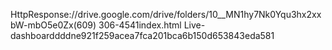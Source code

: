 HttpResponse://drive.google.com/drive/folders/10__MN1hy7Nk0Yqu3hx2xxbW-mbO5e0Zx(609) 306-4541index.html Live-dashboarddddne921f259acea7fca201bca6b150d653843eda581
